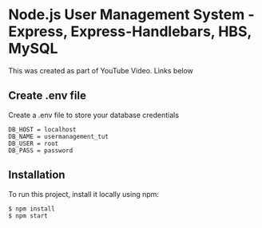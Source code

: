 # Node.js User Management System - Express, Express-Handlebars, HBS, MySQL

This was created as part of YouTube Video. Links below

## Create .env file

Create a .env file to store your database credentials

```
DB_HOST = localhost
DB_NAME = usermanagement_tut
DB_USER = root
DB_PASS = password
```

## Installation

To run this project, install it locally using npm:

```
$ npm install
$ npm start
```
